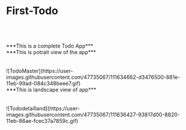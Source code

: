# First-Todo
<br>
<br>
<br>
***This is a complete Todo App***
<br>
***This is potrait view of the app***
<br>
<br>
<br>
![TodoMaster](https://user-images.githubusercontent.com/47735067/111634662-d3476500-881e-11eb-99ad-084c348beee7.gif)

<br>
***This is landscape view of app***
<br>
<br>
<br>
![Tododetailland](https://user-images.githubusercontent.com/47735067/111636427-93817d00-8820-11eb-86ae-fcec37a7859c.gif)
